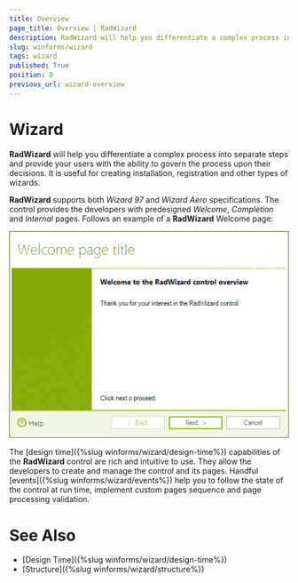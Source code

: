 ```yaml
---
title: Overview
page_title: Overview | RadWizard
description: RadWizard will help you differentiate a complex process into separate steps and provide your users with the ability to govern the process upon their decisions.
slug: winforms/wizard
tags: wizard
published: True
position: 0
previous_url: wizard-overview
---
```


# Wizard

__RadWizard__ will help you differentiate a complex process into separate steps and provide your users with the ability to govern the process upon their decisions. It is useful for creating  installation, registration and other types of wizards.    

**RadWizard** supports both *Wizard 97* and *Wizard Aero* specifications. The control provides the developers with predesigned *Welcome*, *Completion* and *Internal* pages. Follows an example of a **RadWizard** Welcome page:
        
![wizard-overview](images/wizard-overview.png)

The [design time]({%slug winforms/wizard/design-time%}) capabilities of the **RadWizard** control are rich and intuitive to use. They allow the developers to create and manage the control and its pages. Handful [events]({%slug winforms/wizard/events%}) help you to follow the state of the control at run time, implement custom pages sequence and page processing validation.


# See Also

* [Design Time]({%slug winforms/wizard/design-time%})	
* [Structure]({%slug winforms/wizard/structure%})
        
